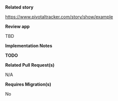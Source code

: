 **Related story**

https://www.pivotaltracker.com/story/show/example

**Review app**

TBD

**Implementation Notes**

**TODO**

**Related Pull Request(s)**

N/A

**Requires Migration(s)**

No
